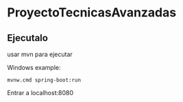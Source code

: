 # ProyectoTecnicasAvanzadas

## Ejecutalo

usar mvn para ejecutar

Windows example:

    mvnw.cmd spring-boot:run

Entrar a localhost:8080
